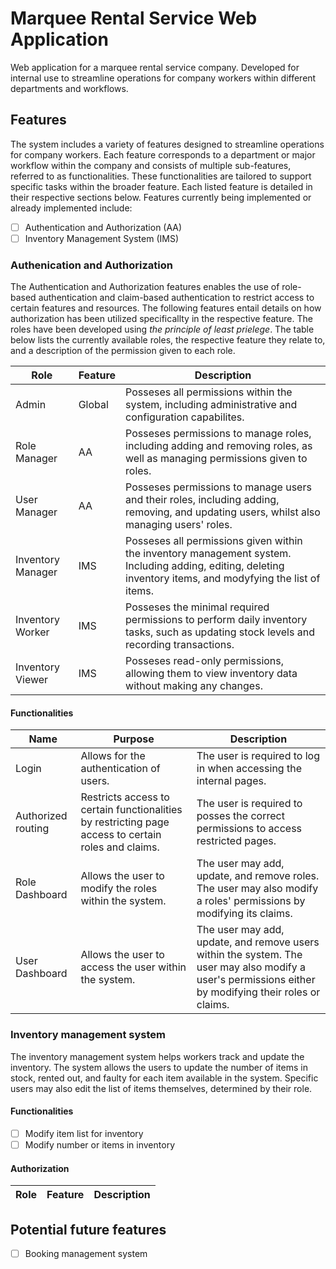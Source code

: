 # Marquee Rental Service Web Application

Web application for a marquee rental service company.  Developed for internal use to streamline operations for company workers within different departments and workflows.

## Features

The system includes a variety of features designed to streamline operations for company workers. Each feature corresponds to a department or major workflow within the company and consists of multiple sub-features, referred to as functionalities. These functionalities are tailored to support specific tasks within the broader feature. Each listed feature is detailed in their respective sections below. Features currently being implemented or already implemented include:

- [ ] Authentication and Authorization (AA)
- [ ] Inventory Management System (IMS)

### Authenication and Authorization

The Authentication and Authorization features enables the use of role-based authentication and claim-based authentication to restrict access to certain features and resources. The following features entail details on how authorization has been utilized specificallty in the respective feature. The roles have been developed using *the principle of least prielege*. The table below lists the currently available roles, the respective feature they relate to, and a description of the permission given to each role.

|Role|Feature|Description|
|---|---|---|
|Admin|Global|Posseses all permissions within the system, including administrative and configuration capabilites.|
|Role Manager|AA|Posseses permissions to manage roles, including adding and removing roles, as well as managing permissions given to roles.|
|User Manager|AA|Posseses permissions to manage users and their roles, including adding, removing, and updating users, whilst also managing users' roles.|
|Inventory Manager|IMS|Posseses all permissions given within the inventory management system. Including adding, editing, deleting inventory items, and modyfying the list of items.|
|Inventory Worker|IMS|Posseses the minimal required permissions to perform daily inventory tasks, such as updating stock levels and recording transactions.|
|Inventory Viewer|IMS| Posseses read-only permissions, allowing them to view inventory data without making any changes.|

<!--- FOR REMEMBRANCE
> [!NOTE]
> Useful information that users should know, even when skimming content. 
-->

#### Functionalities

|Name|Purpose|Description|
|---|---|---|
|Login|Allows for the authentication of users.|The user is required to log in when accessing the internal pages.|
|Authorized routing|Restricts access to certain functionalities by restricting page access to certain roles and claims.|The user is required to posses the correct permissions to access restricted pages.|
|Role Dashboard|Allows the user to modify the roles within the system.|The user may add, update, and remove roles. The user may also modify a roles' permissions by modifying its claims.|
|User Dashboard|Allows the user to access the user within the system.|The user may add, update, and remove users within the system. The user may also modify a user's permissions either by modifying their roles or claims.|

### Inventory management system

The inventory management system helps workers track and update the inventory. The system allows the users to update the number of items in stock, rented out, and faulty for each item available in the system. Specific users may also edit the list of items themselves, determined by their role.

#### Functionalities

- [ ] Modify item list for inventory
- [ ] Modify number or items in inventory

#### Authorization

|Role|Feature|Description|
|---|---|---|

## Potential future features

- [ ] Booking management system
